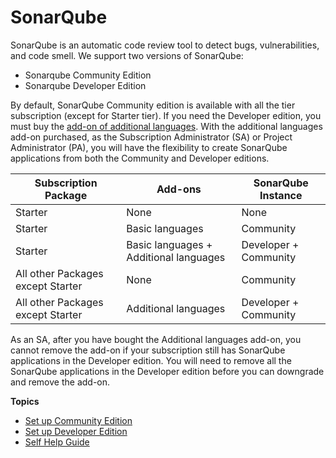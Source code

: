 # SonarQube

SonarQube is an automatic code review tool to detect bugs, vulnerabilities, and code smell. We support two versions of SonarQube:
- Sonarqube Community Edition
- Sonarqube Developer Edition

<!-- CODEX-53275 (PORTAL-2287) -->

By default, SonarQube Community edition is available with all the tier subscription (except for Starter tier). If you need the Developer edition, you must buy the [add-on of additional languages](https://www.developer.tech.gov.sg/products/categories/devops/ship-hats/subscription.html). With the additional languages add-on purchased, as the Subscription Administrator (SA) or Project Administrator (PA), you will have the flexibility to create SonarQube applications from both the Community and Developer editions.

|**Subscription Package**|**Add-ons**|**SonarQube Instance**|
|---|---|---|  
|Starter|None|None|
|Starter|Basic languages|Community|
|Starter|Basic languages + Additional languages|Developer + Community|
|All other Packages except Starter|None|Community|
|All other Packages except Starter|Additional languages|Developer + Community|

As an SA, after you have bought the Additional languages add-on, you cannot remove the add-on if your subscription still has SonarQube applications in the Developer edition. You will need to remove all the SonarQube applications in the Developer edition before you can downgrade and remove the add-on. 

**Topics**  

- [Set up Community Edition](sonarqube-set-up-community-edition)
- [Set up Developer Edition](sonarqube-set-up-developer-edition)
- [Self Help Guide](sonarqube-self-help-guide)
